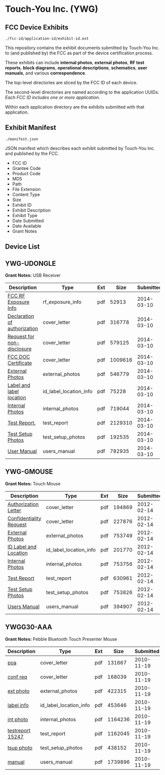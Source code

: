 # Touch-You Inc. (YWG)
## FCC Device Exhibits

```
./fcc-id/application-id/exhibit-id.ext
```

This repository contains the exhibit documents submitted by Touch-You Inc. to (and published by) the FCC as part of the device certification process.

These exhibits can include **internal photos**, **external photos**, **RF test reports**, **block diagrams**, **operational descriptions**, **schematics**, **user manuals**, and various **correspondence**.

The top-level directories are sliced by the FCC ID of each device.

The second-level directories are named according to the application UUIDs. *Each FCC ID includes one or more application.*

Within each application directory are the exhibits submitted with that application. 

## Exhibit Manifest

```
./manifest.json
```

JSON manifest which describes each exhibit submitted by Touch-You Inc. and published by the FCC.

- FCC ID
- Grantee Code
- Product Code
- MD5
- Path
- File Extension
- Content Type
- Size
- Exhibit ID
- Exhibit Description
- Exhibit Type
- Date Submitted
- Date Available
- Grant Notes

## Device List
## YWG-UDONGLE
**Grant Notes:** USB Receiver

| Description | Type | Ext | Size | Submitted | Available |
| ----------- | ---- | --- | ---- | --------- | --------- |
| [FCC RF Exposure Info](YWG-UDONGLE/36599a524a3996c78cdbbdcfcc4fa33a/2210646.pdf) | rf_exposure_info | pdf | 52913 | 2014-03-10 | 2014-03-11 |
| [Declaration of authorization](YWG-UDONGLE/36599a524a3996c78cdbbdcfcc4fa33a/2210648.pdf) | cover_letter | pdf | 316778 | 2014-03-10 | 2014-03-11 |
| [Request for non-disclosure](YWG-UDONGLE/36599a524a3996c78cdbbdcfcc4fa33a/2210649.pdf) | cover_letter | pdf | 579125 | 2014-03-10 | 2014-03-11 |
| [FCC DOC Certificate](YWG-UDONGLE/36599a524a3996c78cdbbdcfcc4fa33a/2210650.pdf) | cover_letter | pdf | 1009616 | 2014-03-10 | 2014-03-11 |
| [External Photos](YWG-UDONGLE/36599a524a3996c78cdbbdcfcc4fa33a/2210641.pdf) | external_photos | pdf | 546779 | 2014-03-10 | 2014-03-11 |
| [Label and label location](YWG-UDONGLE/36599a524a3996c78cdbbdcfcc4fa33a/2210645.pdf) | id_label_location_info | pdf | 75228 | 2014-03-10 | 2014-03-11 |
| [Internal Photos](YWG-UDONGLE/36599a524a3996c78cdbbdcfcc4fa33a/2210642.pdf) | internal_photos | pdf | 719044 | 2014-03-10 | 2014-03-11 |
| [Test Report.](YWG-UDONGLE/36599a524a3996c78cdbbdcfcc4fa33a/2210647.pdf) | test_report | pdf | 2129310 | 2014-03-10 | 2014-03-11 |
| [Test Setup Photos](YWG-UDONGLE/36599a524a3996c78cdbbdcfcc4fa33a/2210643.pdf) | test_setup_photos | pdf | 192535 | 2014-03-10 | 2014-03-11 |
| [User Manual](YWG-UDONGLE/36599a524a3996c78cdbbdcfcc4fa33a/2210644.pdf) | users_manual | pdf | 782935 | 2014-03-10 | 2014-03-11 |
## YWG-GMOUSE
**Grant Notes:** Touch Mouse

| Description | Type | Ext | Size | Submitted | Available |
| ----------- | ---- | --- | ---- | --------- | --------- |
| [Authorization Letter](YWG-GMOUSE/ebc8d98c8721144366c5d962ac19bc0e/1636631.pdf) | cover_letter | pdf | 194869 | 2012-02-14 | 2012-02-14 |
| [Confidentiality Request](YWG-GMOUSE/ebc8d98c8721144366c5d962ac19bc0e/1636632.pdf) | cover_letter | pdf | 227876 | 2012-02-14 | 2012-02-14 |
| [External Photos](YWG-GMOUSE/ebc8d98c8721144366c5d962ac19bc0e/1636634.pdf) | external_photos | pdf | 753749 | 2012-02-14 | 2012-02-14 |
| [ID Label and Location](YWG-GMOUSE/ebc8d98c8721144366c5d962ac19bc0e/1636635.pdf) | id_label_location_info | pdf | 201770 | 2012-02-14 | 2012-02-14 |
| [Internal Photos](YWG-GMOUSE/ebc8d98c8721144366c5d962ac19bc0e/1636636.pdf) | internal_photos | pdf | 753756 | 2012-02-14 | 2012-02-14 |
| [Test Report](YWG-GMOUSE/ebc8d98c8721144366c5d962ac19bc0e/1636639.pdf) | test_report | pdf | 630961 | 2012-02-14 | 2012-02-14 |
| [Test Setup Photos](YWG-GMOUSE/ebc8d98c8721144366c5d962ac19bc0e/1636641.pdf) | test_setup_photos | pdf | 753826 | 2012-02-14 | 2012-02-14 |
| [Users Manual](YWG-GMOUSE/ebc8d98c8721144366c5d962ac19bc0e/1636642.pdf) | users_manual | pdf | 394907 | 2012-02-14 | 2012-02-14 |
## YWGG30-AAA
**Grant Notes:** Pebble Bluetooth Touch Presenter Mouse

| Description | Type | Ext | Size | Submitted | Available |
| ----------- | ---- | --- | ---- | --------- | --------- |
| [poa](YWGG30-AAA/5b0fe0702c7ed674fe7899943f7db130/1378900.pdf) | cover_letter | pdf | 131667 | 2010-11-19 | 2010-11-19 |
| [conf req](YWGG30-AAA/5b0fe0702c7ed674fe7899943f7db130/1378901.pdf) | cover_letter | pdf | 168039 | 2010-11-19 | 2010-11-19 |
| [ext photo](YWGG30-AAA/5b0fe0702c7ed674fe7899943f7db130/1378902.pdf) | external_photos | pdf | 422315 | 2010-11-19 | 2010-11-19 |
| [label info](YWGG30-AAA/5b0fe0702c7ed674fe7899943f7db130/1378904.pdf) | id_label_location_info | pdf | 453646 | 2010-11-19 | 2010-11-19 |
| [int photo](YWGG30-AAA/5b0fe0702c7ed674fe7899943f7db130/1378903.pdf) | internal_photos | pdf | 1164236 | 2010-11-19 | 2010-11-19 |
| [testreport 15247](YWGG30-AAA/5b0fe0702c7ed674fe7899943f7db130/1378905.pdf) | test_report | pdf | 1162045 | 2010-11-19 | 2010-11-19 |
| [tsup photo](YWGG30-AAA/5b0fe0702c7ed674fe7899943f7db130/1378906.pdf) | test_setup_photos | pdf | 438152 | 2010-11-19 | 2010-11-19 |
| [manual](YWGG30-AAA/5b0fe0702c7ed674fe7899943f7db130/1378907.pdf) | users_manual | pdf | 1739896 | 2010-11-19 | 2010-11-19 |
